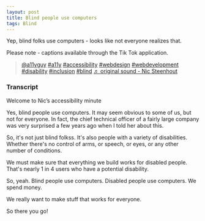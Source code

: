 ```yaml
---
layout: post
title: Blind people use computers
tags: Blind
---
```

Yep, blind folks use computers - looks like not everyone realizes that.

Please note - captions available through the Tik Tok application.

<blockquote class="tiktok-embed" cite="https://www.tiktok.com/@a11yguy/video/7055386261271465221" data-video-id="7055386261271465221" style="max-width: 605px;min-width: 325px;" > <section> <a target="_blank" title="@a11yguy" href="https://www.tiktok.com/@a11yguy">@a11yguy</a> <a title="a11y" target="_blank" href="https://www.tiktok.com/tag/a11y">#a11y</a> <a title="accessibility" target="_blank" href="https://www.tiktok.com/tag/accessibility">#accessibility</a> <a title="webdesign" target="_blank" href="https://www.tiktok.com/tag/webdesign">#webdesign</a> <a title="webdevelopment" target="_blank" href="https://www.tiktok.com/tag/webdevelopment">#webdevelopment</a> <a title="disability" target="_blank" href="https://www.tiktok.com/tag/disability">#disability</a> <a title="inclusion" target="_blank" href="https://www.tiktok.com/tag/inclusion">#inclusion</a> <a title="blind" target="_blank" href="https://www.tiktok.com/tag/blind">#blind</a> <a target="_blank" title="♬ original sound - Nic Steenhout" href="https://www.tiktok.com/music/original-sound-7055386244729031429">♬ original sound - Nic Steenhout</a> </section> </blockquote> <script async src="https://www.tiktok.com/embed.js"></script>

### Transcript

Welcome to Nic’s accessibility minute

Yes, blind people use computers. It may seem obvious to some of us, but not for everyone. In fact, the chief technical officer of a fairly large company was very surprised a few years ago when I told her about this. 

So, it's not just blind folkss. It's also people with a variety of disabilities. Whether there's no control of arms, or speech, or eyes, or any other number of conditions. 

We must make sure that everything we build works for disabled people. That's nearly 1 in 4 users who have a potential disability.

So, yeah. Blind people use computers. Disabled people use computers. We spend money.

We really want to make stuff that works for everyone.

So there you go!

